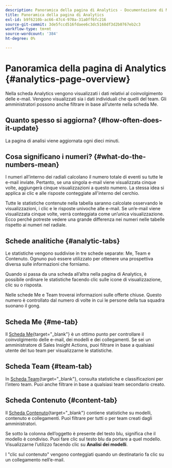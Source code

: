 ```yaml
---
description: Panoramica della pagina di Analytics - Documentazione di Marketo - Documentazione del prodotto
title: Panoramica della pagina di Analytics
exl-id: b9f6210b-ac66-47c4-970a-31a0ff6fc216
source-git-commit: 3de5fccd516fdaee6c3dc5168df3d2b0767eb2c3
workflow-type: tm+mt
source-wordcount: '384'
ht-degree: 0%

---
```


# Panoramica della pagina di Analytics {#analytics-page-overview}

Nella scheda Analytics vengono visualizzati i dati relativi al coinvolgimento delle e-mail. Vengono visualizzati sia i dati individuali che quelli del team. Gli amministratori possono anche filtrare in base all’utente nella scheda Me.

## Quanto spesso si aggiorna? {#how-often-does-it-update}

La pagina di analisi viene aggiornata ogni dieci minuti.

## Cosa significano i numeri? {#what-do-the-numbers-mean}

I numeri all’interno dei radiali calcolano il numero totale di eventi su tutte le e-mail inviate. Pertanto, se una singola e-mail viene visualizzata cinque volte, aggiungerà cinque visualizzazioni a questo numero. La stessa idea si applica ai clic e alle risposte conteggiate all&#39;interno del cerchio.

Tutte le statistiche contenute nella tabella saranno calcolate osservando le visualizzazioni, i clic e le risposte univoche alle e-mail. Se un’e-mail viene visualizzata cinque volte, verrà conteggiata come un’unica visualizzazione. Ecco perché potreste vedere una grande differenza nei numeri nelle tabelle rispetto ai numeri nel radiale.

## Schede analitiche {#analytic-tabs}

Le statistiche vengono suddivise in tre schede separate: Me, Team e Contenuto. Ognuno può essere utilizzato per ottenere una prospettiva diversa sulle informazioni che forniamo.

Quando si passa da una scheda all’altra nella pagina di Analytics, è possibile ordinare le statistiche facendo clic sulle icone di visualizzazione, clic su o risposta.

Nelle schede Me e Team troverai informazioni sulle offerte chiuse. Questo numero è controllato dal numero di volte in cui le persone della tua squadra suonano il gong.

## Scheda Me {#me-tab}

Il [Scheda Me](/help/marketo/product-docs/marketo-sales-insight/actions/analytics/understanding-the-me-tab.md){target="_blank"} è un ottimo punto per controllare il coinvolgimento delle e-mail, dei modelli e dei collegamenti. Se sei un amministratore di Sales Insight Actions, puoi filtrare in base a qualsiasi utente del tuo team per visualizzarne le statistiche.

## Scheda Team {#team-tab}

In [Scheda Team](/help/marketo/product-docs/marketo-sales-insight/actions/analytics/understanding-the-team-tab.md){target="_blank"}, consulta statistiche e classificazioni per l’intero team. Puoi anche filtrare in base a qualsiasi team secondario creato.

## Scheda Contenuto {#content-tab}

Il [Scheda Contenuto](/help/marketo/product-docs/marketo-sales-insight/actions/analytics/understanding-the-content-tab.md){target="_blank"} contiene statistiche su modelli, contenuto e collegamenti. Puoi filtrare per tutti o per team creati dagli amministratori.

Se sotto la colonna dell’oggetto è presente del testo blu, significa che il modello è condiviso. Puoi fare clic sul testo blu da portare a quel modello. Visualizzarne l’utilizzo facendo clic su **Analisi dei modelli**.

I &quot;clic sul contenuto&quot; vengono conteggiati quando un destinatario fa clic su un collegamento nell’e-mail.
